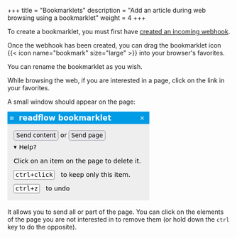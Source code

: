+++
title = "Bookmarklets"
description = "Add an article during web browsing using a bookmarklet"
weight = 4
+++

To create a bookmarklet, you must first have [created an incoming webhook](../../integrations/incoming-webhook).

Once the webhook has been created, you can drag the bookmarklet icon {{< icon name="bookmark" size="large" >}} into your browser's favorites.

You can rename the bookmarklet as you wish.

While browsing the web, if you are interested in a page, click on the link in your favorites.

A small window should appear on the page:

![](images/bookmarklet.png)

It allows you to send all or part of the page.
You can click on the elements of the page you are not interested in to remove them (or hold down the `ctrl` key to do the opposite).
